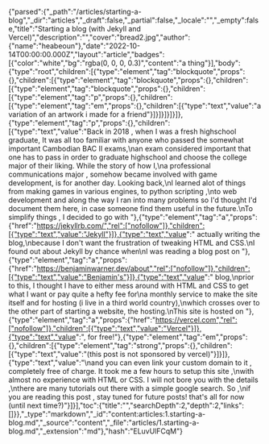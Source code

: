 {"parsed":{"_path":"/articles/starting-a-blog","_dir":"articles","_draft":false,"_partial":false,"_locale":"","_empty":false,"title":"Starting a blog (with Jekyll and Vercel)","description":"","cover":"bread2.jpg","author":{"name":"heabeoun"},"date":"2022-10-14T00:00:00.000Z","layout":"article","badges":[{"color":"white","bg":"rgba(0, 0, 0, 0.3)","content":"a thing"}],"body":{"type":"root","children":[{"type":"element","tag":"blockquote","props":{},"children":[{"type":"element","tag":"blockquote","props":{},"children":[{"type":"element","tag":"blockquote","props":{},"children":[{"type":"element","tag":"p","props":{},"children":[{"type":"element","tag":"em","props":{},"children":[{"type":"text","value":"a variation of an artwork i made for a friend"}]}]}]}]}]},{"type":"element","tag":"p","props":{},"children":[{"type":"text","value":"Back in 2018 , when I was a fresh highschool graduate, It was all too familiar with anyone who passed the somewhat important Cambodian BAC II exams,\nan exam considered important that one has to pass in order to graduate highschool and choose the college major of their liking. While the story of how I,\na professional communications major , somehow became involved with game development, is for another day. Looking back,\nI learned alot of things from making games in various engines, to python scripting ,\nto web development and along the way I ran into many problems so I'd thought I'd document them here, in case someone find them useful in the future.\nTo simplify things , I decided to go with "},{"type":"element","tag":"a","props":{"href":"https://jekyllrb.com/","rel":["nofollow"]},"children":[{"type":"text","value":"Jekyll"}]},{"type":"text","value":" actually writing the blog,\nbecause I don't want the frustration of tweaking HTML and CSS.\nI found out about Jekyll by chance when\nI was reading a blog post on "},{"type":"element","tag":"a","props":{"href":"https://benjaminwarner.dev/about","rel":["nofollow"]},"children":[{"type":"text","value":"Benjamin's"}]},{"type":"text","value":" blog,\nprior to this, I thought I have to either mess around with HTML and CSS to get what I want or pay quite a hefty fee for\na monthly service to make the site itself and for hosting (i live in a third world country),\nwhich crosses over to the other part of starting a website, the hosting.\nThis site is hosted on "},{"type":"element","tag":"a","props":{"href":"https://vercel.com","rel":["nofollow"]},"children":[{"type":"text","value":"Vercel"}]},{"type":"text","value":", for free!"},{"type":"element","tag":"em","props":{},"children":[{"type":"element","tag":"strong","props":{},"children":[{"type":"text","value":"(this post is not sponsored by vercel)"}]}]},{"type":"text","value":"\nand you can even link your custom domain to it , completely free of charge. It took me a few hours to setup this site ,\nwith almost no experience with HTML or CSS. I will not bore you with the details ,\nthere are many tutorials out there with a simple google search. So ,\nif you are reading this post , stay tuned for future posts! that's all for now (until next time?)"}]}],"toc":{"title":"","searchDepth":2,"depth":2,"links":[]}},"_type":"markdown","_id":"content:articles:1.starting-a-blog.md","_source":"content","_file":"articles/1.starting-a-blog.md","_extension":"md"},"hash":"ELuvUlFCqM"}